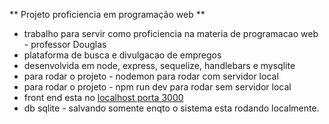 ** Projeto proficiencia em programação web **

* trabalho para servir como proficiencia na materia de programacao web - professor Douglas
* plataforma de busca e divulgacao de empregos
* desenvolvida em node, express, sequelize, handlebars e mysqlite
* para rodar o projeto - nodemon para rodar com servidor local 
* para rodar o projeto - npm run dev para rodar sem servidor local
* front end esta no [localhost porta 3000](http://localhost:3000/)
* db sqlite - salvando somente enqto o sistema esta rodando localmente.

